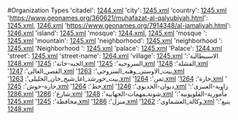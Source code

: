 #Organization Types
'citadel': [1244.xml](/Project-Cairo-Urban-News/CairoUrbanNews/blob/master/articles/arabic/1244.xml)
'city': [1245.xml](/Project-Cairo-Urban-News/CairoUrbanNews/blob/master/articles/arabic/1245.xml)
'country': [1245.xml](/Project-Cairo-Urban-News/CairoUrbanNews/blob/master/articles/arabic/1245.xml)
'https://www.geonames.org/360621/muhafazat-al-qalyubiyah.html': [1245.xml](/Project-Cairo-Urban-News/CairoUrbanNews/blob/master/articles/arabic/1245.xml), [1246.xml](/Project-Cairo-Urban-News/CairoUrbanNews/blob/master/articles/arabic/1246.xml)
'https://www.geonames.org/7914348/al-jamaliyah.html': [1246.xml](/Project-Cairo-Urban-News/CairoUrbanNews/blob/master/articles/arabic/1246.xml)
'island': [1245.xml](/Project-Cairo-Urban-News/CairoUrbanNews/blob/master/articles/arabic/1245.xml)
'mosque': [1244.xml](/Project-Cairo-Urban-News/CairoUrbanNews/blob/master/articles/arabic/1244.xml), [1245.xml](/Project-Cairo-Urban-News/CairoUrbanNews/blob/master/articles/arabic/1245.xml)
'mosque ': [1245.xml](/Project-Cairo-Urban-News/CairoUrbanNews/blob/master/articles/arabic/1245.xml)
'mountain': [1245.xml](/Project-Cairo-Urban-News/CairoUrbanNews/blob/master/articles/arabic/1245.xml)
'neighborhood': [1245.xml](/Project-Cairo-Urban-News/CairoUrbanNews/blob/master/articles/arabic/1245.xml)
'neighborhood ': [1245.xml](/Project-Cairo-Urban-News/CairoUrbanNews/blob/master/articles/arabic/1245.xml)
'Neighborhood ': [1245.xml](/Project-Cairo-Urban-News/CairoUrbanNews/blob/master/articles/arabic/1245.xml)
'palace': [1245.xml](/Project-Cairo-Urban-News/CairoUrbanNews/blob/master/articles/arabic/1245.xml)
'Palace': [1244.xml](/Project-Cairo-Urban-News/CairoUrbanNews/blob/master/articles/arabic/1244.xml)
'street': [1245.xml](/Project-Cairo-Urban-News/CairoUrbanNews/blob/master/articles/arabic/1245.xml)
'street-name': [1264.xml](/Project-Cairo-Urban-News/CairoUrbanNews/blob/master/articles/arabic/1264.xml)
'village': [1245.xml](/Project-Cairo-Urban-News/CairoUrbanNews/blob/master/articles/arabic/1245.xml)
'الاسبيطالية': [1248.xml](/Project-Cairo-Urban-News/CairoUrbanNews/blob/master/articles/arabic/1248.xml)
'الجبه-خانة': [1245.xml](/Project-Cairo-Urban-News/CairoUrbanNews/blob/master/articles/arabic/1245.xml)
'السروجيه': [1245.xml](/Project-Cairo-Urban-News/CairoUrbanNews/blob/master/articles/arabic/1245.xml)
'القشلة': [1248.xml](/Project-Cairo-Urban-News/CairoUrbanNews/blob/master/articles/arabic/1248.xml)
'القصر_العالى': [1247.xml](/Project-Cairo-Urban-News/CairoUrbanNews/blob/master/articles/arabic/1247.xml)
'بيت_الاوستى_وهبه_السروجى': [1263.xml](/Project-Cairo-Urban-News/CairoUrbanNews/blob/master/articles/arabic/1263.xml)
'بيت_خورشد_اغا_شيخ_خان_الخليلى': [1263.xml](/Project-Cairo-Urban-News/CairoUrbanNews/blob/master/articles/arabic/1263.xml)
'ثمن': [1264.xml](/Project-Cairo-Urban-News/CairoUrbanNews/blob/master/articles/arabic/1264.xml)
'حارة': [1264.xml](/Project-Cairo-Urban-News/CairoUrbanNews/blob/master/articles/arabic/1264.xml)
' حارة-حوش': [1245.xml](/Project-Cairo-Urban-News/CairoUrbanNews/blob/master/articles/arabic/1245.xml)
'خط': [1264.xml](/Project-Cairo-Urban-News/CairoUrbanNews/blob/master/articles/arabic/1264.xml)
'ديوان-الخديوى': [1246.xml](/Project-Cairo-Urban-News/CairoUrbanNews/blob/master/articles/arabic/1246.xml)
'زاوية-العنبرى': [1286.xml](/Project-Cairo-Urban-News/CairoUrbanNews/blob/master/articles/arabic/1286.xml)
'شارع': [1286.xml](/Project-Cairo-Urban-News/CairoUrbanNews/blob/master/articles/arabic/1286.xml)
'شونةـمهمات-الجهابية': [1248.xml](/Project-Cairo-Urban-News/CairoUrbanNews/blob/master/articles/arabic/1248.xml)
'مأمورية-القلويوبية': [1245.xml](/Project-Cairo-Urban-News/CairoUrbanNews/blob/master/articles/arabic/1245.xml)
'محافظة': [1245.xml](/Project-Cairo-Urban-News/CairoUrbanNews/blob/master/articles/arabic/1245.xml)
'منزل': [1286.xml](/Project-Cairo-Urban-News/CairoUrbanNews/blob/master/articles/arabic/1286.xml)
'وكالة_العشماوى': [1262.xml](/Project-Cairo-Urban-News/CairoUrbanNews/blob/master/articles/arabic/1262.xml)
'ينبع': [1248.xml](/Project-Cairo-Urban-News/CairoUrbanNews/blob/master/articles/arabic/1248.xml)
